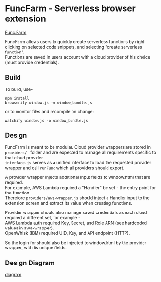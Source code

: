 # FuncFarm - Serverless browser extension

[Func.Farm](https://chrome.google.com/webstore/detail/funcfarm/pohdddempcllapaglglhajjgmfphhdfg)  
  
FuncFarm allows users to quickly create serverless functions by right clicking on selected code snippets, and selecting "create serverless function".  
Functions are saved in users account with a cloud provider of his choice (must provide credentials).  

## Build

To build, use- 
```
npm install
browserify window.js -o window_bundle.js
```

or to monitor files and recompile on change:
```
watchify window.js -o window_bundle.js
```

## Design

FuncFarm is meant to be modular. Cloud provider wrappers are stored in ```providers/ ``` folder and are expected to manage all requirements specific to that cloud provider.  
```interface.js``` serves as a unified interface to load the requested provider wrapper and call ```runFunc``` which all providers should export.  
  
A provider wrapper injects additional input fields to window.html that are required.  
For example, AWS Lambda required a "Handler" be set - the entry point for the function.  
Therefore ```providers/aws-wrapper.js``` should inject a Handler input to the extension screen and extract its value when creating functions.  
  
Provider wrapper should also manage saved credentials as each cloud required a different set, for example -  
AWS Lambda auth required Key, Secret, and Role ARN  (see hardcoded values in aws-wrapper).  
OpenWhisk (IBM) required UID, Key, and API endpoint (HTTP).

So the login for should also be injected to window.html by the provider wrapper, with its unique fields.

## Design Diagram
[diagram](https://www.draw.io/?title=Extension%20Diagram.html#R7VxRl5o4FP41njP7MD1AAOVxdMZtz9nu9nQe2j5mIGpaIG4Io9NfvwkEBIOWbQ0Z3PVFcgMY7s138%2BVLcAIWyf53Creb9yRC8cSxov0E3E8cx3YDm38Jy0tp8adOaVhTHMmTDoZH%2FB1JoyWtOY5Q1jqRERIzvG0bQ5KmKGQtG6SU7NqnrUjc%2FtUtXCPF8BjCWLV%2BwhHbSKvtB4eKtwivN%2FKnZ860rEhgdbJ8kmwDI7JrmMDDBCwoIaw8SvYLFAvnVX4pr1ueqK0bRlHKel3gRMiHbjB98mfAQcGtDMQzjHP5sE8w%2FLamJE%2BjN18z2Wr2UrmiqEDibtYEzHcbzNDjFoaidseDz20blsS8ZPPDFY7jBYkJLa4Fy%2BIj7CRlDbtVfLhdtgVRhvYnH9Cu3cb7GyIJYvSFn1JdUHn6pepCsrxrBK46Z9OImSttUPaVdX3rgzv5gfRoT%2B%2F6iv9QxHuWLBLKNmRNUhg%2FHKzztodDkuBQHjc8i%2FaYfRbmN54sfalqUt7oRpUofpE3iGC2Ke4sTvyKGHuRWIM5I9x0aNAfhGyrIJ4Nlnie86Hij09yGqITLgISz5CuETtxjtsdcopiyPBz%2B%2FcvGj%2BgoGPBvYH27D1Kc17xjqFk4vgxb%2Fj8ifKjtTi6oaJbhTEOv4mnRzHPSSj6TT1x%2FOjye6LL04EuoCYvXXh7jchxeyDHM4YcoDv12Y3E18h1Q6S%2BjFHyDTVq7MCyCuwNGFobmIqtq2ZFiiBDRR5IBb8Ze15z%2BuY1X0deq7vI605jB7i1wFZg70I48HrgwPnVHCcv%2FUAwb1rdJZxZu0u41lGoy0bJq46iXTfj5zqApwDsEaURt7xHWcbnGrcT0Rd9mAjkpE%2BZ%2BCppBibp6MEHZibBN1V8%2F1e6KKnckV8FD2w7rz0upCRFRx6VJhjjdcqLIfcQ4va58B%2Fm8807WZHgKCpQ3RWtdjx1BiY4yoqOGhi3Iy6OFrLn6iYUA8ylThMHzVxx1iORBqb4xEyBXEkjxqg%2FgOlr0h%2BApxs0A7BwY6AJ%2BrAP3xRqgg6SICiAeFBKnnGEaIc0AXfZNQgRCsw8k0KErepEMoMVXhq7c%2FtOhrSkMFudbeZZV9fewizbERqpNZRwz19fn6%2BXR8zwZP187PTQUpOzQ91lhhbLAnfL6Zk4HsXd9az7Swo%2Fdh%2BiZhvTw6fXsKBxJugngquZZ%2FQKumuMaNgqP0%2BJoBkZfBbOvxMXp19L6rEiNBldZg3so8zaV4EAWkY8ldmt8jTklhQmHQPZDYWcayTXSOt6B0IL9ah%2BqLX8F6EC8pjx5x%2B7e%2BuyGZnbUdz7MU%2B5YZ4zNkIdExwrxl3etQbrvOqc5C3PE3EXdR6hq712Rwaqq4Oh8rWjyvUxzhhK0QgzxNFI2KXF%2B4N1YV9xLBaC%2BYo7bIza4PRV7U3yrlIbvJ9zN5%2BbwE0uw9mrHX7nObsxSd1Rl7GIXMYSfL29dKgOCG2YWTRPl5yB3lwDxXT7jNKDcSCgprgFSXmvzsPBCaawV%2Bi3LuBpJd311Wj1LIUE15juhloKAX3SHZiZSndATXcp2olf2WW3AhnbobmYdjAFJsHkaweTGR2wETydYOql91nd%2FWEAMKl6X7WgyMnAsgGpgh2MnhEcq3%2BGXxmY%2FQ%2Btn4dWFZLz0HJMQatq3mugezqQ05dLa0GOq%2BqJIUURfxYMYzGNkesVy9H7ufafGT%2Frz1CnmbTGld%2BBMpTfI0M5xvb2%2ByqTflet7eF0m8s1vqItf%2BeY44sf3n16LD0BeQM6mLa6U5aiDH%2BHT5Ieg%2FlWbKMunsObT7z7yb%2FZIxvDJxTP67cWG7FbFZ%2BfwaZ8k1S2cFJvaW1FuxsYJ1F8a71x%2FGrCX6kPZekX96pXL0JV%2B3Xa15PVKkMX36PuqspFvb4w8vTatZowoC6rfY%2BFEV3WH0aXdfts2vRO9IcBCKC6tt8QV69JoOitq%2BoBkQGOchmgLKfOvXOvHyhen5mSNzUFFE8FykeU5TH7r5IL74fkYmr7oD2OXYRc2K17TofgFp46Tb6SLBkcZUnP6N5qz9GeJQ1oTYNl0OqvaM5mUGMybtW8thwCGapwZIl7K%2FIt4f17R3HxNjdeCT%2FtccaM67y6gWiYrnS8dZqzYrY9srnU8RZDr%2B%2Bir56XFFRJkEP1IUaJGLSkWYXAqi1vrDCKIyEg3gjoiHes%2Fyw24vL2WPWcVxTE7tBr2CNhW%2B6P0dG1v87WssFuqqLjQ%2F2Gm5VtUYhXODzELEGC7o3e6Y5G6PDi4U%2FHSsp2%2BOs28PAP)
